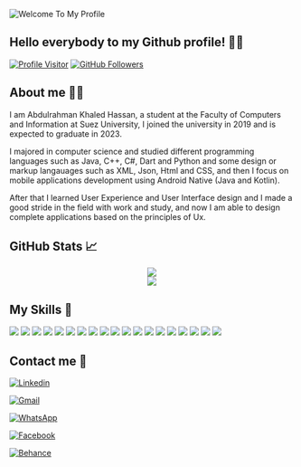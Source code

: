 
![Welcome To My Profile](https://user-images.githubusercontent.com/58918060/173416993-1d202329-8162-49d2-9efb-8ef553376330.png)

<h2>Hello everybody to my Github profile! 👋👋 </h2>


[![Profile Visitor](https://visitor-badge.laobi.icu/badge?page_id=bodykh.bodykh)](https://github.com/bodykh) [![GitHub Followers](https://img.shields.io/github/followers/bodykh.svg?style=social&label=Followers)](https://github.com/bodykh?tab=followers)

## About me 👨‍💻
<p>I am Abdulrahman Khaled Hassan, a student at the Faculty of Computers and Information at Suez University, I joined the university in 2019 and is expected to graduate in 2023.

I majored in computer science and studied different programming languages ​​such as Java, C++, C#, Dart and Python and some design or markup langauages such as XML, Json, Html and CSS, and then I focus on mobile applications development using Android Native (Java and Kotlin).

After that I learned User Experience and User Interface design and I made a good stride in the field with work and study, and now I am able to design complete applications based on the principles of Ux.</p>

## GitHub Stats 📈
<div>
  <p align="center">
    <img src="https://github-readme-streak-stats.herokuapp.com/?user=Abdulrhman-Khaled"GitHub Stats" /> <br/>
    <img src="https://github-readme-stats.vercel.app/api?username=Abdulrhman-Khaled"GitHub Stats" />                                                      
  </p>
</div>
                                                                                                  
## My Skills 🤹
![](https://img.shields.io/badge/Android-3DDC84?style=for-the-badge&logo=android&logoColor=white)
![](https://img.shields.io/badge/Java-ED8B00?style=for-the-badge&logo=java&logoColor=white)
![](https://img.shields.io/badge/Kotlin-0095D5?&style=for-the-badge&logo=kotlin&logoColor=white)
![](https://img.shields.io/badge/Dart-0175C2?style=for-the-badge&logo=dart&logoColor=white)
![](https://img.shields.io/badge/Flutter-02569B?style=for-the-badge&logo=flutter&logoColor=white)
![](https://img.shields.io/badge/SQLite-07405E?style=for-the-badge&logo=sqlite&logoColor=white)
![](https://img.shields.io/badge/MySQL-00000F?style=for-the-badge&logo=mysql&logoColor=white)
![](https://img.shields.io/badge/C%2B%2B-00599C?style=for-the-badge&logo=c%2B%2B&logoColor=white)
![](https://img.shields.io/badge/Python-14354C?style=for-the-badge&logo=python&logoColor=white)
![](https://img.shields.io/badge/HTML-239120?style=for-the-badge&logo=html5&logoColor=white)
![](https://img.shields.io/badge/CSS-239120?&style=for-the-badge&logo=css3&logoColor=white)
![](https://img.shields.io/badge/JavaScript-323330?style=for-the-badge&logo=javascript&logoColor=F7DF1E)
![](https://img.shields.io/badge/C%23-239120?style=for-the-badge&logo=c-sharp&logoColor=white)
![](https://img.shields.io/badge/.NET-5C2D91?style=for-the-badge&logo=.net&logoColor=white)
![](https://img.shields.io/badge/Adobe%20XD-470137?style=for-the-badge&logo=Adobe%20XD&logoColor=#FF61F6)
![](https://img.shields.io/badge/Adobe%20Photoshop-31A8FF?style=for-the-badge&logo=Adobe%20Photoshop&logoColor=black)
![](https://img.shields.io/badge/Adobe%20Creative%20Cloud-DA1F26?style=for-the-badge&logo=Adobe%20Creative%20Cloud&logoColor=white)
![](https://img.shields.io/badge/Adobe%20Illustrator-FF9A00?style=for-the-badge&logo=adobe%20illustrator&logoColor=white)
![](https://img.shields.io/badge/GIT-E44C30?style=for-the-badge&logo=git&logoColor=white)


## Contact me 📩
[![Linkedin](https://img.shields.io/badge/LinkedIn-0077B5?style=for-the-badge&logo=linkedin&logoColor=white)](https://www.linkedin.com/in/bodykh/)

[![Gmail](https://img.shields.io/badge/Gmail-D14836?style=for-the-badge&logo=gmail&logoColor=white)](mailto:bodyono3@gmail.com)

[![WhatsApp](https://img.shields.io/badge/WhatsApp-25D366?style=for-the-badge&logo=whatsapp&logoColor=white)](https://wa.me/01148472090)

[![Facebook](https://img.shields.io/badge/Facebook-1877F2?style=for-the-badge&logo=facebook&logoColor=white)](https://www.facebook.com/abdalrahman.khaled.54)

[![Behance](https://img.shields.io/badge/-Behance-blue?style=for-the-badge&logo=behance&logoColor=white)](https://www.behance.net/bodygames-a)
